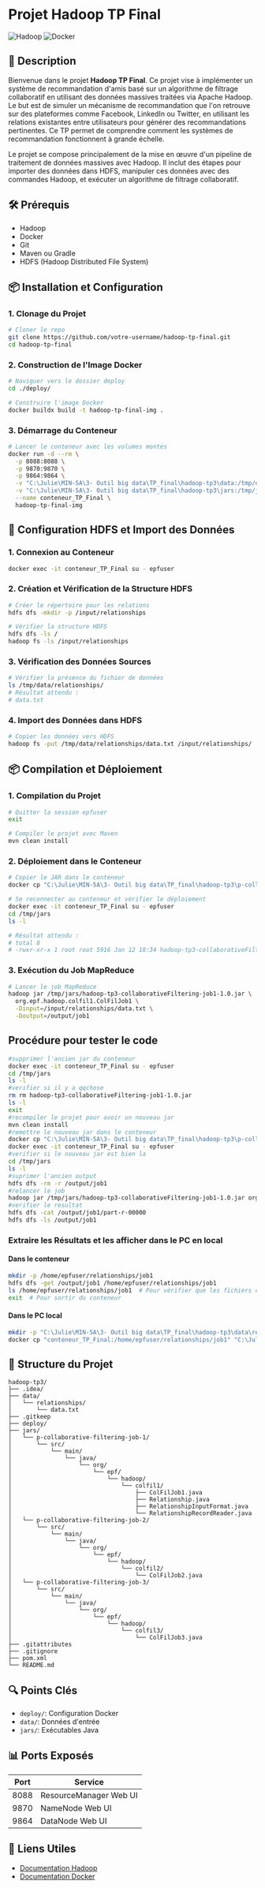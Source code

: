 # Projet Hadoop TP Final

![Hadoop](https://img.shields.io/badge/Hadoop-3.3.6-blue)
![Docker](https://img.shields.io/badge/Docker-latest-brightgreen)

## 🎯 Description

Bienvenue dans le projet **Hadoop TP Final**. Ce projet vise à implémenter un système de recommandation d'amis basé sur un algorithme de filtrage collaboratif en utilisant des données massives traitées via Apache Hadoop. Le but est de simuler un mécanisme de recommandation que l'on retrouve sur des plateformes comme Facebook, LinkedIn ou Twitter, en utilisant les relations existantes entre utilisateurs pour générer des recommandations pertinentes. Ce TP permet de comprendre comment les systèmes de recommandation fonctionnent à grande échelle.

Le projet se compose principalement de la mise en œuvre d'un pipeline de traitement de données massives avec Hadoop. Il inclut des étapes pour importer des données dans HDFS, manipuler ces données avec des commandes Hadoop, et exécuter un algorithme de filtrage collaboratif.

## 🛠️ Prérequis

- Hadoop
- Docker
- Git
- Maven ou Gradle
- HDFS (Hadoop Distributed File System)


## 📦 Installation et Configuration

### 1. Clonage du Projet
```bash
# Cloner le repo
git clone https://github.com/votre-username/hadoop-tp-final.git
cd hadoop-tp-final
```

### 2. Construction de l'Image Docker
```bash
# Naviguer vers le dossier deploy
cd ./deploy/

# Construire l'image Docker
docker buildx build -t hadoop-tp-final-img .
```

### 3. Démarrage du Conteneur
```bash
# Lancer le conteneur avec les volumes montés
docker run -d --rm \
  -p 8088:8088 \
  -p 9870:9870 \
  -p 9864:9864 \
  -v "C:\Julie\MIN-5A\3- Outil big data\TP_final\hadoop-tp3\data:/tmp/data" \
  -v "C:\Julie\MIN-5A\3- Outil big data\TP_final\hadoop-tp3\jars:/tmp/jars" \
  --name conteneur_TP_Final \
  hadoop-tp-final-img
```

## 🔄 Configuration HDFS et Import des Données

### 1. Connexion au Conteneur
```bash
docker exec -it conteneur_TP_Final su - epfuser
```

### 2. Création et Vérification de la Structure HDFS
```bash
# Créer le répertoire pour les relations
hdfs dfs -mkdir -p /input/relationships

# Vérifier la structure HDFS
hdfs dfs -ls /
hadoop fs -ls /input/relationships
```

### 3. Vérification des Données Sources
```bash
# Vérifier la présence du fichier de données
ls /tmp/data/relationships/
# Résultat attendu :
# data.txt
```

### 4. Import des Données dans HDFS
```bash
# Copier les données vers HDFS
hadoop fs -put /tmp/data/relationships/data.txt /input/relationships/
```

## 📦 Compilation et Déploiement

### 1. Compilation du Projet
```bash
# Quitter la session epfuser
exit

# Compiler le projet avec Maven
mvn clean install
```

### 2. Déploiement dans le Conteneur
```bash
# Copier le JAR dans le conteneur
docker cp "C:\Julie\MIN-5A\3- Outil big data\TP_final\hadoop-tp3\p-collaborative-filtering-job-1\target\hadoop-tp3-collaborativeFiltering-job1-1.0.jar" conteneur_TP_Final:/tmp/jars/

# Se reconnecter au conteneur et vérifier le déploiement
docker exec -it conteneur_TP_Final su - epfuser
cd /tmp/jars
ls -l

# Résultat attendu :
# total 8
# -rwxr-xr-x 1 root root 5916 Jan 12 18:34 hadoop-tp3-collaborativeFiltering-job1-1.0.jar
```

### 3. Exécution du Job MapReduce
```bash
# Lancer le job MapReduce
hadoop jar /tmp/jars/hadoop-tp3-collaborativeFiltering-job1-1.0.jar \
  org.epf.hadoop.colfil1.ColFilJob1 \
  -Dinput=/input/relationships/data.txt \
  -Doutput=/output/job1
```
## Procédure pour tester le code
```bash
#supprimer l'ancien jar du conteneur
docker exec -it conteneur_TP_Final su - epfuser
cd /tmp/jars
ls -l
#verifier si il y a qqchose
rm rm hadoop-tp3-collaborativeFiltering-job1-1.0.jar
ls -l
exit
#recompiler le projet pour avoir un nouveau jar
mvn clean install
#remettre le nouveau jar dans le conteneur
docker cp "C:\Julie\MIN-5A\3- Outil big data\TP_final\hadoop-tp3\p-collaborative-filtering-job-1\target\hadoop-tp3-collaborativeFiltering-job1-1.0.jar" conteneur_TP_Final:/tmp/jars/
docker exec -it conteneur_TP_Final su - epfuser
#verifier si le nouveau jar est bien la
cd /tmp/jars
ls -l
#suprimer l'ancien output
hdfs dfs -rm -r /output/job1
#relancer le job
hadoop jar /tmp/jars/hadoop-tp3-collaborativeFiltering-job1-1.0.jar org.epf.hadoop.colfil1.ColFilJob1 /input/relationships/data.txt /output/job1
#verifier le resultat
hdfs dfs -cat /output/job1/part-r-00000
hdfs dfs -ls /output/job1
```
### Extraire les Résultats et les afficher dans le PC en local
#### Dans le conteneur
```bash
mkdir -p /home/epfuser/relationships/job1
hdfs dfs -get /output/job1 /home/epfuser/relationships/job1
ls /home/epfuser/relationships/job1  # Pour vérifier que les fichiers ont été copiés
exit  # Pour sortir du conteneur
```
#### Dans le PC local
```bash
mkdir -p "C:\Julie\MIN-5A\3- Outil big data\TP_final\hadoop-tp3\data\relationships\job1"
docker cp "conteneur_TP_Final:/home/epfuser/relationships/job1" "C:\Julie\MIN-5A\3- Outil big data\TP_final\hadoop-tp3\data\relationships\job1"
```
## 📁 Structure du Projet

```
hadoop-tp3/
├── .idea/
├── data/
│   └── relationships/
│       └── data.txt
├── .gitkeep
├── deploy/
├── jars/
│   └── p-collaborative-filtering-job-1/
│       └── src/
│           └── main/
│               └── java/
│                   └── org/
│                       └── epf/
│                           └── hadoop/
│                               └── colfil1/
│                                   ├── ColFilJob1.java
│                                   ├── Relationship.java
│                                   ├── RelationshipInputFormat.java
│                                   └── RelationshipRecordReader.java
│   └── p-collaborative-filtering-job-2/
│       └── src/
│           └── main/
│               └── java/
│                   └── org/
│                       └── epf/
│                           └── hadoop/
│                               └── colfil2/
│                                   └── ColFilJob2.java
│   └── p-collaborative-filtering-job-3/
│       └── src/
│           └── main/
│               └── java/
│                   └── org/
│                       └── epf/
│                           └── hadoop/
│                               └── colfil3/
│                                   └── ColFilJob3.java
├── .gitattributes
├── .gitignore
├── pom.xml
└── README.md

```

## 🔍 Points Clés

- `deploy/`: Configuration Docker
- `data/`: Données d'entrée
- `jars/`: Exécutables Java

## 📊 Ports Exposés

| Port  | Service                   |
|-------|---------------------------|
| 8088  | ResourceManager Web UI     |
| 9870  | NameNode Web UI            |
| 9864  | DataNode Web UI            |

## 🔗 Liens Utiles

- [Documentation Hadoop](https://hadoop.apache.org/docs/current/)
- [Documentation Docker](https://docs.docker.com/)